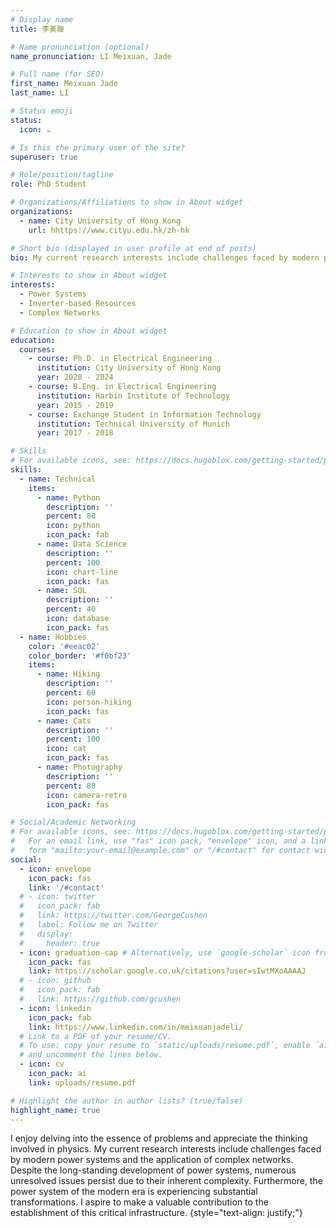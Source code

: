 ```yaml
---
# Display name
title: 李美璇

# Name pronunciation (optional)
name_pronunciation: LI Meixuan, Jade

# Full name (for SEO)
first_name: Meixuan Jade
last_name: LI

# Status emoji
status:
  icon: ☕️

# Is this the primary user of the site?
superuser: true

# Role/position/tagline
role: PhD Student

# Organizations/Affiliations to show in About widget
organizations:
  - name: City University of Hong Kong
    url: hhttps://www.cityu.edu.hk/zh-hk

# Short bio (displayed in user profile at end of posts)
bio: My current research interests include challenges faced by modern power systems and the application of complex networks.

# Interests to show in About widget
interests:
  - Power Systems
  - Inverter-based Resources
  - Complex Networks

# Education to show in About widget
education:
  courses:
    - course: Ph.D. in Electrical Engineering
      institution: City University of Hong Kong
      year: 2020 - 2024
    - course: B.Eng. in Electrical Engineering
      institution: Harbin Institute of Technology
      year: 2015 - 2019
    - course: Exchange Student in Information Technology
      institution: Technical University of Munich
      year: 2017 - 2018

# Skills
# For available icons, see: https://docs.hugoblox.com/getting-started/page-builder/#icons
skills:
  - name: Technical
    items:
      - name: Python
        description: ''
        percent: 80
        icon: python
        icon_pack: fab
      - name: Data Science
        description: ''
        percent: 100
        icon: chart-line
        icon_pack: fas
      - name: SQL
        description: ''
        percent: 40
        icon: database
        icon_pack: fas
  - name: Hobbies
    color: '#eeac02'
    color_border: '#f0bf23'
    items:
      - name: Hiking
        description: ''
        percent: 60
        icon: person-hiking
        icon_pack: fas
      - name: Cats
        description: ''
        percent: 100
        icon: cat
        icon_pack: fas
      - name: Photography
        description: ''
        percent: 80
        icon: camera-retro
        icon_pack: fas

# Social/Academic Networking
# For available icons, see: https://docs.hugoblox.com/getting-started/page-builder/#icons
#   For an email link, use "fas" icon pack, "envelope" icon, and a link in the
#   form "mailto:your-email@example.com" or "/#contact" for contact widget.
social:
  - icon: envelope
    icon_pack: fas
    link: '/#contact'
  # - icon: twitter
  #   icon_pack: fab
  #   link: https://twitter.com/GeorgeCushen
  #   label: Follow me on Twitter
  #   display:
  #     header: true
  - icon: graduation-cap # Alternatively, use `google-scholar` icon from `ai` icon pack
    icon_pack: fas
    link: https://scholar.google.co.uk/citations?user=sIwtMXoAAAAJ
  # - icon: github
  #   icon_pack: fab
  #   link: https://github.com/gcushen
  - icon: linkedin
    icon_pack: fab
    link: https://www.linkedin.com/in/meixuanjadeli/
  # Link to a PDF of your resume/CV.
  # To use: copy your resume to `static/uploads/resume.pdf`, enable `ai` icons in `params.yaml`,
  # and uncomment the lines below.
  - icon: cv
    icon_pack: ai
    link: uploads/resume.pdf

# Highlight the author in author lists? (true/false)
highlight_name: true
---
```


I enjoy delving into the essence of problems and appreciate the thinking involved in physics. My current research interests include challenges faced by modern power systems and the application of complex networks. Despite the long-standing development of power systems, numerous unresolved issues persist due to their inherent complexity. Furthermore, the power system of the modern era is experiencing substantial transformations. I aspire to make a valuable contribution to the establishment of this critical infrastructure.
{style="text-align: justify;"}
